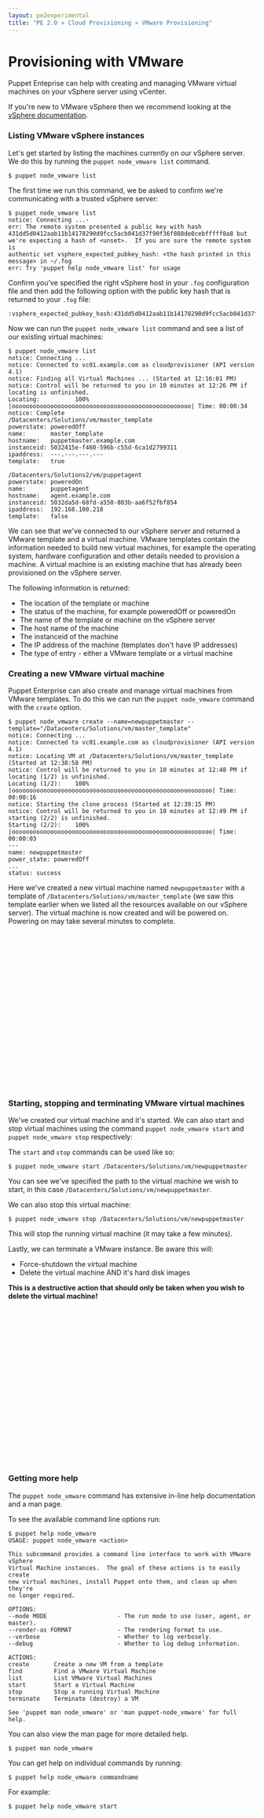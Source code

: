 ```yaml
---
layout: pe2experimental
title: "PE 2.0 » Cloud Provisioning » VMware Provisioning"
---
```


Provisioning with VMware
=====

Puppet Enteprise can help with creating and managing VMware virtual machines on your
vSphere server using vCenter.

If you're new to VMware vSphere then we recommend looking at the [vSphere
documentation](http://www.vmware.com/support/pubs/vs_pages/vsp_pubs_esx40_vc40.html).

### Listing VMware vSphere instances

Let's get started by listing the machines currently on our vSphere
server.  We do this by running the `puppet node_vmware list` command.

    $ puppet node_vmware list

The first time we run this command, we be asked to
confirm we're communicating with a trusted vSphere server:

    $ puppet node_vmware list
    notice: Connecting ...·
    err: The remote system presented a public key with hash
    431dd5d0412aab11b14178290d9fcc5acb041d37f90f36f888de0cebfffff0a8 but
    we're expecting a hash of <unset>.  If you are sure the remote system is
    authentic set vsphere_expected_pubkey_hash: <the hash printed in this
    message> in ~/.fog
    err: Try 'puppet help node_vmware list' for usage

Confirm you've specified the right vSphere host in your `.fog`
configuration file and then add the following option with the public key
hash that is returned to your `.fog` file:

    :vsphere_expected_pubkey_hash:431dd5d0412aab11b14178290d9fcc5acb041d37f90f36f888de0cebfffff0a8

Now we can run the `puppet node_vmware list` command and see a list of
our existing virtual machines:

    $ puppet node_vmware list
    notice: Connecting ...
    notice: Connected to vc01.example.com as cloudprovisioner (API version 4.1)
    notice: Finding all Virtual Machines ... (Started at 12:16:01 PM)
    notice: Control will be returned to you in 10 minutes at 12:26 PM if locating is unfinished.
    Locating:          100% |ooooooooooooooooooooooooooooooooooooooooooooooooooo| Time: 00:00:34
    notice: Complete
    /Datacenters/Solutions/vm/master_template
    powerstate: poweredOff
    name:       master_template
    hostname:   puppetmaster.example.com
    instanceid: 5032415e-f460-596b-c55d-6ca1d2799311
    ipaddress:  ---.---.---.---
    template:   true

    /Datacenters/Solutions2/vm/puppetagent
    powerstate: poweredOn
    name:       puppetagent
    hostname:   agent.example.com
    instanceid: 5032da5d-68fd-a550-803b-aa6f52fbf854
    ipaddress:  192.168.100.218
    template:   false

We can see that we've connected to our vSphere server and returned a VMware
template and a virtual machine. VMware templates contain the information needed
to build new virtual machines, for example the operating system, hardware
configuration and other details needed to provision a machine. A virtual
machine is an existing machine that has already been provisioned on the vSphere
server.

The following information is returned:

- The location of the template or machine
- The status of the machine, for example poweredOff or poweredOn
- The name of the template or machine on the vSphere server
- The host name of the machine
- The instanceid of the machine
- The IP address of the machine (templates don't have IP addresses)
- The type of entry - either a VMware template or a virtual machine

### Creating a new VMware virtual machine

Puppet Enterprise can also create and manage virtual machines from VMware
templates. To do this we can run the `puppet node_vmware` command with the `create` option.

    $ puppet node_vmware create --name=newpuppetmaster --template="/Datacenters/Solutions/vm/master_template"
    notice: Connecting ...
    notice: Connected to vc01.example.com as cloudprovisioner (API version 4.1)
    notice: Locating VM at /Datacenters/Solutions/vm/master_template (Started at 12:38:58 PM)
    notice: Control will be returned to you in 10 minutes at 12:48 PM if locating (1/2) is unfinished.
    Locating (1/2):    100% |ooooooooooooooooooooooooooooooooooooooooooooooooooooooooo| Time: 00:00:16
    notice: Starting the clone process (Started at 12:39:15 PM)
    notice: Control will be returned to you in 10 minutes at 12:49 PM if starting (2/2) is unfinished.
    Starting (2/2):    100% |ooooooooooooooooooooooooooooooooooooooooooooooooooooooooo| Time: 00:00:03
    ---
    name: newpuppetmaster
    power_state: poweredOff
    ...
    status: success

Here we've created a new virtual machine named `newpuppetmaster` with a
template of `/Datacenters/Solutions/vm/master_template` (we saw this template
earlier when we listed all the resources available on our vSphere server).  The
virtual machine is now created and will be powered on. Powering on may take
several minutes to complete.

<object width="420" height="315"><param name="movie"
value="http://www.youtube.com/v/dIVOS53ZPFc?version=3&amp;hl=en_US"></param><param
name="allowFullScreen" value="true"></param><param
name="allowscriptaccess" value="always"></param><embed
src="http://www.youtube.com/v/dIVOS53ZPFc?version=3&amp;hl=en_US"
type="application/x-shockwave-flash" width="420" height="315"
allowscriptaccess="always" allowfullscreen="true"></embed></object>

### Starting, stopping and terminating VMware virtual machines

We've created our virtual machine and it's started. We can also start and stop
virtual machines using the command `puppet node_vmware start` and `puppet
node_vmware stop` respectively:

The `start` and `stop` commands can be used like so:

    $ puppet node_vmware start /Datacenters/Solutions/vm/newpuppetmaster

You can see we've specified the path to the virtual machine we wish to start,
in this case `/Datacenters/Solutions/vm/newpuppetmaster`.  

We can also stop this virtual machine:

    $ puppet node_vmware stop /Datacenters/Solutions/vm/newpuppetmaster

This will stop the running virtual machine (it may take a few minutes).

Lastly, we can terminate a VMware instance.  Be aware this will:

- Force-shutdown the virtual machine
- Delete the virtual machine AND it's hard disk images

**This is a destructive action that should only be taken when you wish to delete
the virtual machine!**

<object width="560" height="315"><param name="movie"
value="http://www.youtube.com/v/-o0h83LYSA0?version=3&amp;hl=en_US"></param><param
name="allowFullScreen" value="true"></param><param
name="allowscriptaccess" value="always"></param><embed
src="http://www.youtube.com/v/-o0h83LYSA0?version=3&amp;hl=en_US"
type="application/x-shockwave-flash" width="560" height="315"
allowscriptaccess="always" allowfullscreen="true"></embed></object>

### Getting more help

The `puppet node_vmware` command has extensive in-line help documentation and a man page.

To see the available command line options run:

    $ puppet help node_vmware
    USAGE: puppet node_vmware <action> 

    This subcommand provides a command line interface to work with VMware vSphere
    Virtual Machine instances.  The goal of these actions is to easily create
    new virtual machines, install Puppet onto them, and clean up when they're
    no longer required.

    OPTIONS:
    --mode MODE                    - The run mode to use (user, agent, or master).
    --render-as FORMAT             - The rendering format to use.
    --verbose                      - Whether to log verbosely.
    --debug                        - Whether to log debug information.

    ACTIONS:
    create       Create a new VM from a template
    find         Find a VMware Virtual Machine
    list         List VMware Virtual Machines
    start        Start a Virtual Machine
    stop         Stop a running Virtual Machine
    terminate    Terminate (destroy) a VM

    See 'puppet man node_vmware' or 'man puppet-node_vmware' for full help.

You can also view the man page for more detailed help.

    $ puppet man node_vmware

You can get help on individual commands by running:

    $ puppet help node_vmware commandname

For example:

    $ puppet help node_vmware start

